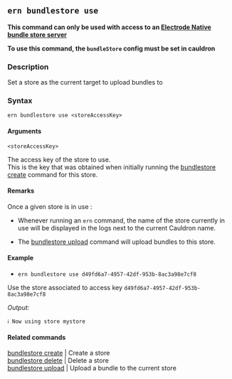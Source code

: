 ## `ern bundlestore use`

**This command can only be used with access to an [Electrode Native bundle store server]**

**To use this command, the `bundleStore` config must be set in cauldron**
### Description

Set a store as the current target to upload bundles to

### Syntax

`ern bundlestore use <storeAccessKey>`

#### Arguments

`<storeAccessKey>`

The access key of the store to use.  
This is the key that was obtained when initially running the [bundlestore create] command for this store.

#### Remarks

Once a given store is in use :

- Whenever running an `ern` command, the name of the store currently in use will be displayed in the logs next to the current Cauldron name.

- The [bundlestore upload] command will upload bundles to this store. 

#### Example

- `ern bundlestore use d49fd6a7-4957-42df-953b-8ac3a98e7cf8`

Use the store associated to access key `d49fd6a7-4957-42df-953b-8ac3a98e7cf8`

*Output:*
```
ℹ Now using store mystore
```

#### Related commands

[bundlestore create] | Create a store  
[bundlestore delete] | Delete a store    
[bundlestore upload] | Upload a bundle to the current store

[bundlestore create]: ./create.md
[bundlestore delete]: ./delete.md
[bundlestore upload]: ./upload.md
[platform config set]: ../platform/config/set.md
[Electrode Native bundle store server]: https://github.com/electrode-io/ern-bundle-store
